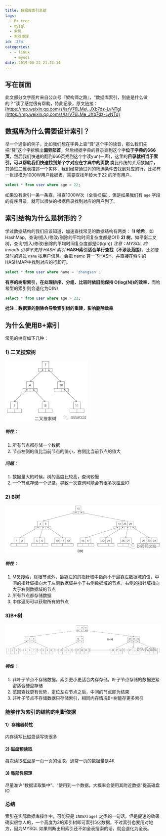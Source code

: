 ```yaml
---
title: 数据库索引总结
tags:
  - B+ tree
  - mysql
  - 索引
  - 索引原理
id: '354'
categories:
  - - linux
    - mysql
date: 2019-03-22 21:23:14
---
```




## 写在前面

此文部分文字图片来自公众号『架构师之路』，“数据库索引，到底是什么做的？”读了感觉很有帮助，特此记录，原文链接：[https://mp.weixin.qq.com/s/larV76LMe\_JXb7dz-LvNTg](https://mp.weixin.qq.com/s/larV76LMe_JXb7dz-LvNTg)

## 数据库为什么需要设计索引？

举一个通俗的例子，比如我们想在字典上查“赟”这个字的读音，那么我们先把“赟”这个字拆解出**偏旁部首**，然后根据字典的目录查到这个字**位于字典的666页**，然后我们快速的翻到666页找到这个字读yun(一声)，这里的**目录就相当于索引，可以帮助我们快速找到某个字对应在字典中的页数** 类比传统的关系数据库，其通过二维表描述一个实体，我们经常通过列的筛选条件去找到对应的行，比如有一张规模为1000W用户数据表，需要查找年龄大于22 的所有用户。

```sql
select * from user where age > 22;
```

如果没有索引一条一条查，得查1000W次（全表扫描），但是如果我们有 `age` 字段的有序目录，就可以很快的根据目录找到对应的用户列了。

## 索引结构为什么是树形的？

学过数据结构的我们应该知道，加速查找常见的数据结构有两类： **1) 哈希**，如HashMap，查询/插入/修改/删除的平均时间复杂度都是O(1) **2) 树**，如平衡二叉树，查询/插入/修改/删除的平均时间复杂度都是O(lg(n)) _注意：MYSQL 的 innodb 引擎不支持 HASH 索引_ **HASH索引适合单行查找（不涉及范围）**，比如登录时的通过 `name` 找用户信息，会把 name 算一下HASH，并直接在索引的HASHMAP中找到对应的行即可。

```sql
select * from user where name = 'zhangsan';
```

**有序的树形索引，在处理排序、分组、比较时依旧能保持 O(log(N))的效率**，而哈希型的索引则会退化为O(N)

```sql
select * from user where age > 22;
```

**批注：数据表的删除会导致索引树的重建，影响删除效率**

## 为什么使用B+索引

常见的树有如下几种：

### 1) 二叉搜索树

![](../static/uploads/2019/03/d7e7200f8a13f508f59015104d9830d6.png)

##### 特性：

1.  所有节点都存储一个数据
2.  节点左侧的值比当前节点的值小，右侧比当前节点的值大

##### 问题：

1.  数据量大的时候，树的高度比较高，查询较慢
2.  一个节点存储一个记录，导致一次查询可能会有很多次磁盘IO

### 2) B树

![](../static/uploads/2019/03/1e1f46d5d6490c9f3556a8e1de8a53e6.png)

##### 特性：

1.  M叉搜索，除根节点外，最靠左的的指针域中指向小于最靠左数据域的值，中间的指针域指向大于左侧数据域并小于右侧数据域的节点，右侧的指针域指向大于右侧数据域的节点
2.  所有节点都存储数据
3.  中序遍历可以获取所有的节点

### 3)B+树

![](../static/uploads/2019/03/d99793ab0324affa14fd5050d88fe9b5.png)

##### 特性：

1.  非叶子节点不存储数据，索引更小更适合内存存储，叶子节点存储的数据更紧密适合硬盘存储
2.  范围查找更有优势，定位左右节点之后，中间的节点即为结果
3.  非叶子节点不存储数据只存储索引，相同内存情况B+树能存更多索引

### 能够作为索引的结构的判断依据

#### 1）存储器特性

内存读写比磁盘读写快很多

#### 2) 磁盘预读取

每次读取磁盘是一页一页的读取，通常一页的数据量是4K

#### 3) 局部性原理

尽量准许“数据读取集中”、“使用到一个数据，大概率会使用其附近数据”提高磁盘IO

### 总结

索引在实际数据库操作中，可能只是 `INDEX(age)` 之类的一句话，但是提速的效果确实很惊人的，一个高度为3的索引树即可索引5亿数据，不过索引也要用对地方，因为MYSQL 如果判断出用索引还不如全表搜索的话，就会退化为全表。